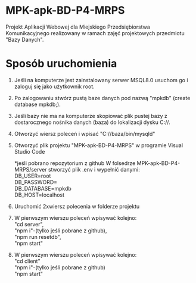 # MPK-apk-BD-P4-MRPS
Projekt Aplikacji Webowej dla Miejskiego Przedsiębiorstwa Komunikacyjnego realizowany w ramach zajęć projektowych przedmiotu "Bazy Danych".


# Sposób uruchomienia

1. Jeśli na komputerze jest zainstalowany serwer MSQL8.0 usuchom go i zaloguj się jako użytkownik root.
2. Po zalogowaniu stwórz pustą baze danych pod nazwą "mpkdb" (create database mpkdb;).
   
3. Jeśli bazy nie ma na komputerze skopiować plik pustej bazy z dostarocznego nośnika danych (baza) do lokalizacji dysku C://.
   
4. Otworzyć wiersz poleceń i wpisać "C://baza/bin/mysqld"
   
5. Otworzyć plik projektu "MPK-apk-BD-P4-MRPS" w programie Visual Studio Code

   *jeśli pobrano repozytorium z github
   W folsedrze MPK-apk-BD-P4-MRPS/server stworzyć plik .env
   i wypełnić danymi:</br>
   DB_USER=root </br>
   DB_PASSWORD=</br>
   DB_DATABASE=mpkdb</br>
   DB_HOST=localhost</br>
   

   
7. Uruchomić 2xwiersz polecenia w folderze projektu
   
8. W pierwszym wierszu poleceń wpisywać kolejno:</br>
   "cd server",</br>
   "npm i"-(tylko jeśli pobrane z github),</br>
   "npm run resetdb",</br>
   "npm start"
   
9. W pierwszym wierszu poleceń wpisywać kolejno:</br>
   "cd client"</br>
   "npm i"-(tylko jeśli pobrane z github)</br>
   "npm start"</br>




